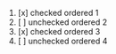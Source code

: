 1. [x] checked ordered 1
2. [ ] unchecked ordered 2
3. [x] checked ordered 3
4. [ ] unchecked ordered 4

